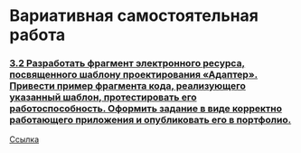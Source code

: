# Вариативная самостоятельная работа

### [3.2 Разработать фрагмент электронного ресурса, посвященного шаблону проектирования «Адаптер». Привести пример фрагмента кода, реализующего указанный шаблон, протестировать его работоспособность. Оформить задание в виде корректно работающего приложения и опубликовать его в портфолио.](https://colab.research.google.com/drive/1BC8jcCkx42muliSXUEZur8joBZ6G4b61#scrollTo=9L5akkwVqAAW)
[Ссылка](https://colab.research.google.com/drive/1BC8jcCkx42muliSXUEZur8joBZ6G4b61#scrollTo=9L5akkwVqAAW)
